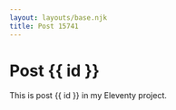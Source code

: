 ```yaml
---
layout: layouts/base.njk
title: Post 15741
---
```


# Post {{ id }}

This is post {{ id }} in my Eleventy project.
